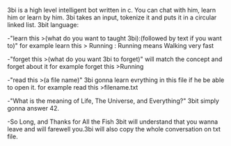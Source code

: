 3bi is a high level intelligent bot written in c. You can chat with him, learn him or learn by him. 3bi takes an input, tokenize it and puts it in a  circular linked list. 
3bit language:

-"learn this >(what do you want to taught 3bi):(followed by text if you want to)"
for example learn this > Running : Running means Walking very fast

-"forget this >(what do you want 3bi to forget)" will match the concept and 
forget about it
for example forget this >Running

-"read this >(a file name)" 3bi gonna learn evrything in this file if he be 
able to open it.
for example read this >filename.txt 

-"What is the meaning of Life, The Universe, and Everything?" 3bit simply gonna
answer 42.

-So Long, and Thanks for All the Fish   3bit will understand that you wanna leave
and will farewell you.3bi will also copy the whole conversation on txt file.  
